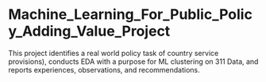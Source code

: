 # Machine_Learning_For_Public_Policy_Adding_Value_Project
This project identifies a real world policy task of country service provisions), conducts EDA with a purpose for ML clustering on 311 Data, and reports experiences, observations, and recommendations.
